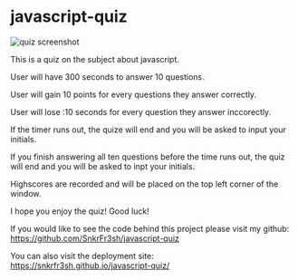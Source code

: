 # javascript-quiz

![quiz screenshot](https://user-images.githubusercontent.com/87551856/136706121-bfca5c17-b619-4bfc-801f-c93f8c57c325.png)



This is a quiz on the subject about javascript.

User will have 300 seconds to answer 10 questions. 

User will gain 10 points for every questions they answer correctly.

User will lose :10 seconds for every question they answer inccorectly.

If the timer runs out, the quize will end and you will be asked to input your initials.

If you finish answering all ten questions before the time runs out, the quiz will end and you will be asked to inpt your initials.

Highscores are recorded and will be placed on the top left corner of the window.

I hope  you enjoy the quiz! Good luck!

If you would like to see the code behind this project please visit my github:
https://github.com/SnkrFr3sh/javascript-quiz

You can also visit the deployment site:
https://snkrfr3sh.github.io/javascript-quiz/
